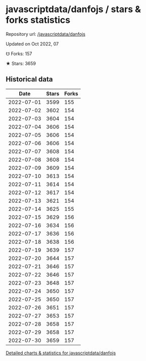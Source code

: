 # javascriptdata/danfojs / stars & forks statistics

Repository url: [/javascriptdata/danfojs](https://github.com/javascriptdata/danfojs)

Updated on Oct 2022, 07

☋ Forks: 157

★ Stars: 3659

## Historical data
| Date | Stars | Forks |
|------|-------|-------|
| 2022-07-01 | 3599 | 155 | 
| 2022-07-02 | 3602 | 154 | 
| 2022-07-03 | 3604 | 154 | 
| 2022-07-04 | 3606 | 154 | 
| 2022-07-05 | 3606 | 154 | 
| 2022-07-06 | 3606 | 154 | 
| 2022-07-07 | 3608 | 154 | 
| 2022-07-08 | 3608 | 154 | 
| 2022-07-09 | 3609 | 154 | 
| 2022-07-10 | 3613 | 154 | 
| 2022-07-11 | 3614 | 154 | 
| 2022-07-12 | 3617 | 154 | 
| 2022-07-13 | 3621 | 154 | 
| 2022-07-14 | 3625 | 155 | 
| 2022-07-15 | 3629 | 156 | 
| 2022-07-16 | 3634 | 156 | 
| 2022-07-17 | 3636 | 156 | 
| 2022-07-18 | 3638 | 156 | 
| 2022-07-19 | 3639 | 157 | 
| 2022-07-20 | 3644 | 157 | 
| 2022-07-21 | 3646 | 157 | 
| 2022-07-22 | 3646 | 157 | 
| 2022-07-23 | 3648 | 157 | 
| 2022-07-24 | 3650 | 157 | 
| 2022-07-25 | 3650 | 157 | 
| 2022-07-26 | 3651 | 157 | 
| 2022-07-27 | 3653 | 157 | 
| 2022-07-28 | 3658 | 157 | 
| 2022-07-29 | 3658 | 157 | 
| 2022-07-30 | 3659 | 157 | 


[Detailed charts & statistics for javascriptdata/danfojs](https://reviewgithub.com/rep/javascriptdata/danfojs)
